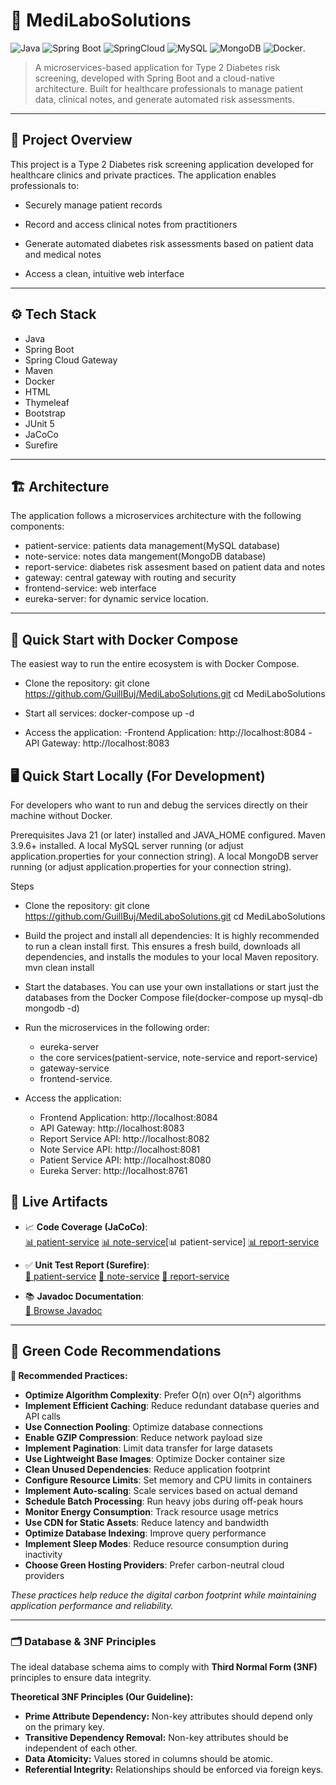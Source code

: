 # 🏥 MediLaboSolutions
![Java](https://img.shields.io/badge/Java-21-blue)
![Spring Boot](https://img.shields.io/badge/Spring%20Boot-3.x-green)
![SpringCloud](https://img.shields.io/badge/Spring%20Cloud-2022.0.4-lightgreen)
![MySQL](https://img.shields.io/badge/MySQL-8.0-orange)
![MongoDB](https://img.shields.io/badge/MongoDB-6.0-orange)
![Docker](https://img.shields.io/badge/Docker-Ready-blue).

> A microservices-based application for Type 2 Diabetes risk screening, developed with Spring Boot and a cloud-native architecture. Built for healthcare professionals to manage patient data, clinical notes, and generate automated risk assessments.

---

## 🚀 Project Overview

This project is a Type 2 Diabetes risk screening application developed for healthcare clinics and private practices. The application enables professionals to:

- Securely manage patient records

- Record and access clinical notes from practitioners

- Generate automated diabetes risk assessments based on patient data and medical notes

- Access a clean, intuitive web interface

---

## ⚙️ Tech Stack
- Java
- Spring Boot
- Spring Cloud Gateway
- Maven
- Docker
- HTML
- Thymeleaf
- Bootstrap
- JUnit 5
- JaCoCo
- Surefire

---

## 🏗️ Architecture
The application follows a microservices architecture with the following components:
- patient-service: patients data management(MySQL database)
- note-service: notes data mangement(MongoDB database)
- report-service: diabetes risk assesment based on patient data and notes
- gateway: central gateway with routing and security
- frontend-service: web interface
- eureka-server: for dynamic service location.

---

## 🐳 Quick Start with Docker Compose
The easiest way to run the entire ecosystem is with Docker Compose.

- Clone the repository:
  git clone https://github.com/GuillBuj/MediLaboSolutions.git
  cd MediLaboSolutions

- Start all services:
  docker-compose up -d

- Access the application:
  -Frontend Application: http://localhost:8084
  -API Gateway: http://localhost:8083

## 🖥️ Quick Start Locally (For Development)
For developers who want to run and debug the services directly on their machine without Docker.

Prerequisites
Java 21 (or later) installed and JAVA_HOME configured.
Maven 3.9.6+ installed.
A local MySQL server running (or adjust application.properties for your connection string).
A local MongoDB server running (or adjust application.properties for your connection string).

Steps

- Clone the repository:
  git clone https://github.com/GuillBuj/MediLaboSolutions.git
  cd MediLaboSolutions

- Build the project and install all dependencies:
  It is highly recommended to run a clean install first. This ensures a fresh build, downloads all dependencies, and installs the modules to your local Maven repository.
  mvn clean install

- Start the databases.
  You can use your own installations or start just the databases from the Docker Compose file(docker-compose up mysql-db mongodb -d)

- Run the microservices in the following order:
    - eureka-server
    - the core services(patient-service, note-service and report-service)
    - gateway-service
    - frontend-service.

- Access the application:
    - Frontend Application: http://localhost:8084
    - API Gateway: http://localhost:8083
    - Report Service API: http://localhost:8082
    - Note Service API: http://localhost:8081
    - Patient Service API: http://localhost:8080
    - Eureka Server: http://localhost:8761

## 🚀 Live Artifacts

- 📈 **Code Coverage (JaCoCo)**:  
  [📊 patient-service](https://GuillBuj.github.io/MediLaboSolutions/site-patient/jacoco/index.html)
  [📊 note-service](https://GuillBuj.github.io/MediLaboSolutions/site-note/jacoco/index.html)[📊 patient-service]
  [📊 report-service](https://GuillBuj.github.io/MediLaboSolutions/report-patient/jacoco/index.html)

- ✅ **Unit Test Report (Surefire)**:  
[🧪 patient-service](https://GuillBuj.github.io/MediLaboSolutions/site-patient/surefire-report.html)
[🧪 note-service](https://GuillBuj.github.io/MediLaboSolutions/site-note/surefire-report.html)
[🧪 report-service](https://GuillBuj.github.io/MediLaboSolutions/site-report/surefire-report.html)

- 📚 **Javadoc Documentation**:  
  [📘 Browse Javadoc](https://GuillBuj.github.io/MediLaboSolutions/docs/index.html)

---
## 🌱 Green Code Recommendations

**🚀 Recommended Practices:**

- **Optimize Algorithm Complexity**: Prefer O(n) over O(n²) algorithms
- **Implement Efficient Caching**: Reduce redundant database queries and API calls
- **Use Connection Pooling**: Optimize database connections
- **Enable GZIP Compression**: Reduce network payload size
- **Implement Pagination**: Limit data transfer for large datasets
- **Use Lightweight Base Images**: Optimize Docker container size
- **Clean Unused Dependencies**: Reduce application footprint
- **Configure Resource Limits**: Set memory and CPU limits in containers
- **Implement Auto-scaling**: Scale services based on actual demand
- **Schedule Batch Processing**: Run heavy jobs during off-peak hours
- **Monitor Energy Consumption**: Track resource usage metrics
- **Use CDN for Static Assets**: Reduce latency and bandwidth
- **Optimize Database Indexing**: Improve query performance
- **Implement Sleep Modes**: Reduce resource consumption during inactivity
- **Choose Green Hosting Providers**: Prefer carbon-neutral cloud providers

*These practices help reduce the digital carbon footprint while maintaining application performance and reliability.*

---
### 🗂️ Database & 3NF Principles

The ideal database schema aims to comply with **Third Normal Form (3NF)** principles to ensure data integrity.

**Theoretical 3NF Principles (Our Guideline):**
- **Prime Attribute Dependency:** Non-key attributes should depend only on the primary key.
- **Transitive Dependency Removal:** Non-key attributes should be independent of each other.
- **Data Atomicity:** Values stored in columns should be atomic.
- **Referential Integrity:** Relationships should be enforced via foreign keys.
